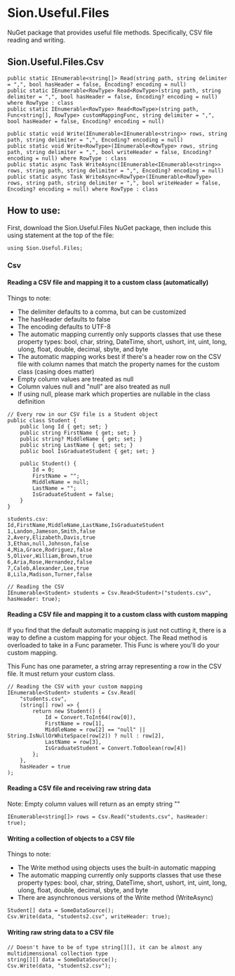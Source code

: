 # Sion.Useful.Files

NuGet package that provides useful file methods. Specifically, CSV file reading and writing.

## Sion.Useful.Files.Csv

```
public static IEnumerable<string[]> Read(string path, string delimiter = ",", bool hasHeader = false, Encoding? encoding = null)
public static IEnumerable<RowType> Read<RowType>(string path, string delimiter = ",", bool hasHeader = false, Encoding? encoding = null) where RowType : class
public static IEnumerable<RowType> Read<RowType>(string path, Func<string[], RowType> customMappingFunc, string delimiter = ",", bool hasHeader = false, Encoding? encoding = null)

public static void Write(IEnumerable<IEnumerable<string>> rows, string path, string delimiter = ",", Encoding? encoding = null)
public static void Write<RowType>(IEnumerable<RowType> rows, string path, string delimiter = ",", bool writeHeader = false, Encoding? encoding = null) where RowType : class
public static async Task WriteAsync(IEnumerable<IEnumerable<string>> rows, string path, string delimiter = ",", Encoding? encoding = null)
public static async Task WriteAsync<RowType>(IEnumerable<RowType> rows, string path, string delimiter = ",", bool writeHeader = false, Encoding? encoding = null) where RowType : class
```

## How to use:

First, download the Sion.Useful.Files NuGet package, then include this using statement at the top of the file:

```
using Sion.Useful.Files;
```

### Csv

#### Reading a CSV file and mapping it to a custom class (automatically)

Things to note: 

- The delimiter defaults to a comma, but can be customized
- The hasHeader defaults to false
- The encoding defaults to UTF-8
- The automatic mapping currently only supports classes that use these property types: bool, char, string, DateTime, short, ushort, int, uint, long, ulong, float, double, decimal, sbyte, and byte
- The automatic mapping works best if there's a header row on the CSV file with column names that match the property names for the custom class (casing does matter)
- Empty column values are treated as null
- Column values null and "null" are also treated as null
- If using null, please mark which properties are nullable in the class definition

```
// Every row in our CSV file is a Student object
public class Student {
	public long Id { get; set; }
	public string FirstName { get; set; }
	public string? MiddleName { get; set; }
	public string LastName { get; set; }
	public bool IsGraduateStudent { get; set; }
	
	public Student() {
		Id = 0;
		FirstName = "";
		MiddleName = null;
		LastName = "";
		IsGraduateStudent = false;
	}
}
```

```
students.csv:
Id,FirstName,MiddleName,LastName,IsGraduateStudent
1,Landon,Jameson,Smith,false
2,Avery,Elizabeth,Davis,true
3,Ethan,null,Johnson,false
4,Mia,Grace,Rodriguez,false
5,Oliver,William,Brown,true
6,Aria,Rose,Hernandez,false
7,Caleb,Alexander,Lee,true
8,Lila,Madison,Turner,false
```

```
// Reading the CSV
IEnumerable<Student> students = Csv.Read<Student>("students.csv", hasHeader: true);
```

#### Reading a CSV file and mapping it to a custom class with custom mapping

If you find that the default automatic mapping is just not cutting it, there is a way to define a custom mapping for your object. The Read method is overloaded to take in a Func parameter. This Func is where you'll do your custom mapping.

This Func has one parameter, a string array representing a row in the CSV file. It must return your custom class.

```
// Reading the CSV with your custom mapping
IEnumerable<Student> students = Csv.Read(
	"students.csv",
	(string[] row) => {
		return new Student() {
			Id = Convert.ToInt64(row[0]),
			FirstName = row[1],
			MiddleName = row[2] == "null" || String.IsNullOrWhiteSpace(row[2]) ? null : row[2],
			LastName = row[3],
			IsGraduateStudent = Convert.ToBoolean(row[4])
		};
	},
	hasHeader = true
);
```

#### Reading a CSV file and receiving raw string data

Note: Empty column values will return as an empty string ""

```
IEnumerable<string[]> rows = Csv.Read("students.csv", hasHeader: true);
```

#### Writing a collection of objects to a CSV file

Things to note: 

- The Write method using objects uses the built-in automatic mapping
- The automatic mapping currently only supports classes that use these property types: bool, char, string, DateTime, short, ushort, int, uint, long, ulong, float, double, decimal, sbyte, and byte
- There are asynchronous versions of the Write method (WriteAsync)

```
Student[] data = SomeDataSource();
Csv.Write(data, "students2.csv", writeHeader: true);
```

#### Writing raw string data to a CSV file

```
// Doesn't have to be of type string[][], it can be almost any multidimensional collection type
string[][] data = SomeDataSource();
Csv.Write(data, "students2.csv");
```
